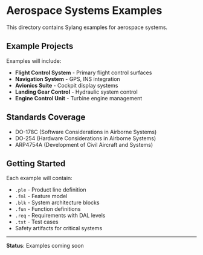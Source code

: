 # Aerospace Systems Examples

This directory contains Sylang examples for aerospace systems.

## Example Projects

Examples will include:
- **Flight Control System** - Primary flight control surfaces
- **Navigation System** - GPS, INS integration
- **Avionics Suite** - Cockpit display systems
- **Landing Gear Control** - Hydraulic system control
- **Engine Control Unit** - Turbine engine management

## Standards Coverage

- DO-178C (Software Considerations in Airborne Systems)
- DO-254 (Hardware Considerations in Airborne Systems)
- ARP4754A (Development of Civil Aircraft and Systems)

## Getting Started

Each example will contain:
- `.ple` - Product line definition
- `.fml` - Feature model
- `.blk` - System architecture blocks
- `.fun` - Function definitions
- `.req` - Requirements with DAL levels
- `.tst` - Test cases
- Safety artifacts for critical systems

---

**Status**: Examples coming soon

